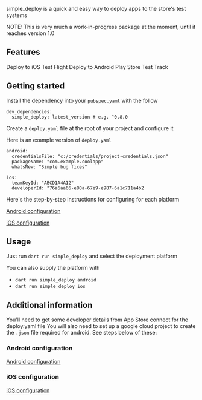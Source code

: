 simple_deploy is a quick and easy way to deploy apps to the store's test systems

NOTE: This is very much a work-in-progress package at the moment, until it reaches version 1.0

## Features

Deploy to iOS Test Flight
Deploy to Android Play Store Test Track

## Getting started
Install the dependency into your `pubspec.yaml` with the follow

```
dev_dependencies:
  simple_deploy: latest_version # e.g. ^0.8.0
```

Create a `deploy.yaml` file at the root of your project and configure it

Here is an example version of `deploy.yaml`
```
android:
  credentialsFile: "c:/credentials/project-credentials.json"
  packageName: "com.example.coolapp"
  whatsNew: "Simple bug fixes"

ios:
  teamKeyId: "ABCD1A4A12"
  developerId: "76a6aa66-e80a-67e9-e987-6a1c711a4b2
```

Here's the step-by-step instructions for configuring for each platform

[Android configuration](https://github.com/andrewpmoore/simple_deploy/blob/main/android.md)

[iOS configuration](https://github.com/andrewpmoore/simple_deploy/blob/main/ios.md)

## Usage

Just run `dart run simple_deploy` and select the deployment platform

You can also supply the platform with 
 - `dart run simple_deploy android`
 - `dart run simple_deploy ios`

## Additional information
You'll need to get some developer details from App Store connect for the deploy.yaml file
You will also need to set up a google cloud project to create the `.json` file required for android.
See steps below of these:

### Android configuration
[Android configuration](https://github.com/andrewpmoore/simple_deploy/blob/main/android.md)

### iOS configuration
[iOS configuration](https://github.com/andrewpmoore/simple_deploy/blob/main/ios.md)
